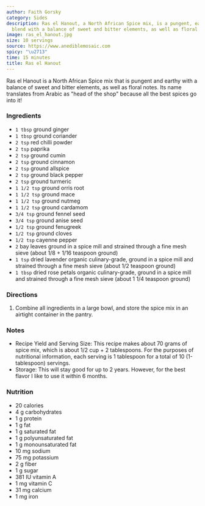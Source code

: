 ```yaml
---
author: Faith Gorsky
category: Sides
description: Ras el Hanout, a North African Spice mix, is a pungent, earthy spice
  blend with a balance of sweet and bitter elements, as well as floral notes.
image: ras_el_hanout.jpg
size: 10 servings
source: https://www.anediblemosaic.com
spicy: "\u2713"
time: 15 minutes
title: Ras el Hanout
---
```


Ras el Hanout is a North African Spice mix that is pungent and earthy with a balance of sweet and bitter elements, as well as floral notes. Its name translates from Arabic as "head of the shop" because all the best spices go into it!

### Ingredients

* `1 tbsp` ground ginger
* `1 tbsp` ground coriander
* `2 tsp` red chilli powder
* `2 tsp` paprika
* `2 tsp` ground cumin
* `2 tsp` ground cinnamon
* `2 tsp` ground allspice
* `2 tsp` ground black pepper
* `2 tsp` ground turmeric
* `1 1/2 tsp` ground orris root
* `1 1/2 tsp` ground mace
* `1 1/2 tsp` ground nutmeg
* `1 1/2 tsp` ground cardamom
* `3/4 tsp` ground fennel seed
* `3/4 tsp` ground anise seed
* `1/2 tsp` ground fenugreek
* `1/2 tsp` ground cloves
* `1/2 tsp` cayenne pepper
* `2` bay leaves ground in a spice mill and strained through a fine mesh sieve (about 1/8 + 1/16 teaspoon ground)
* `1 tsp` dried lavender organic culinary-grade, ground in a spice mill and strained through a fine mesh sieve (about 1/2 teaspoon ground)
* `1 tbsp` dried rose petals organic culinary-grade, ground in a spice mill and strained through a fine mesh sieve (about 1 1/4 teaspoon ground)

### Directions

1. Combine all ingredients in a large bowl, and store the spice mix in an airtight container in the pantry.

### Notes

* Recipe Yield and Serving Size: This recipe makes about 70 grams of spice mix, which is about 1/2 cup + 2 tablespoons. For the purposes of nutritional information, each serving is 1 tablespoon for a total of 10 (1-tablespoon) servings.
* Storage: This will stay good for up to 2 years. However, for the best flavor I like to use it within 6 months.

### Nutrition

* 20 calories
* 4 g carbohydrates
* 1 g protein
* 1 g fat
* 1 g saturated fat
* 1 g polyunsaturated fat
* 1 g monounsaturated fat
* 10 mg sodium
* 75 mg potassium
* 2 g fiber
* 1 g sugar
* 381 IU vitamin A
* 1 mg vitamin C
* 31 mg calcium
* 1 mg iron